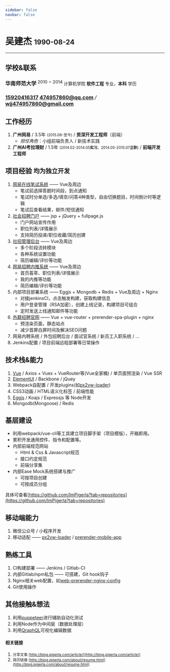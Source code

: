 ```yaml
---
sidebar: false
navbar: false
---
```



# 吴建杰 <small style="font-size: 1.35rem;margin-top:8px" class="text-color-second pull-right">1990-08-24 <icon style="font-size: 1rem" class="text-color-third ml-10" name=man /></small>

---

## 学校&联系

### <icon class="text-color-third mr-10" name=xuexiaoqingkuang />华南师范大学 <sup style="font-weight: normal;">2010 ~ 2014</sup> <small class="pull-right" style="font-weight: normal; margin-top: 5px;">计算机学院 **软件工程** 专业，**本科** 学历</small>

### <icon class="text-color-third mr-10" name=phone /><a class="mr-30" href=tel:15920416317>15920416317</a> <icon class="text-color-third mr-10" name=mail /><a href=mailto:474957860@qq.com>474957860@qq.com</a> <i class="text-color-third" style="font-weight: normal">/</i> <a href=mailto:wjj474957860@gmail.com>wjj474957860@gmail.com</a>

## 工作经历

1. **广州网易** / 3.5年 <small>(2015.08-至今)</small> / **资深开发工程师**（前端）
    - <i class="text-color-second">担任角色</i>：小组前端负责人 / 新技术实践
1. **广州AI考拉理财** / 1.5年 <small>(2014.02-2014.05**实习**，2014.05-2015.07**正职**)</small> / **前端开发工程师**

## 项目经验 <small style="font-size: 1.2rem;margin-top:5px" class="pull-right text-color-third">均为独立开发</small>

1. [网易在线笔试系统](http://hr.game.163.com/exam) —— Vue及周边
    - 笔试前选择答题时间段，到点通知
    - 笔试时分单选/多选/填空/问答4种类型，自由切换题目，时间倒计时等逻辑
    - 笔试后查看结果，邮件/短信通知
1. [社会招聘门户](http://hr.game.163.com) —— jsp + jQuery + fullpage.js
    - 门户网站宣传作用
    - 职位列表/详情展示
    - 支持简历投递/职位收藏/简历创建
1. [社招管理后台](http://rms.game.163.com/hr/) —— Vue及周边
    - 多个阶段流转模块
    - 各种系统设置功能
    - 简历编辑/评价等功能
1. [网易招聘内推系统](http://rms.game.163.com/bole/) —— Vue及周边
    - 首页荟萃、职位列表/详情展示
    - 我的内推等功能
    - 简历编辑/评价等功能
1. 内部项目部署系统 —— Eggjs + Mongodb + Redis + Vue及周边 + Nginx
    - 对接jenkinsCI，点击触发构建，获取构建信息
    - 用户登录管理（RSA加密），创建上线记录，构建项目可组合
    - 定时发送上线通知邮件等功能
1. [外籍招聘官网](http://hr.game.163.com/qa/) —— Vue + vue-router + prerender-spa-plugin + nginx
    - 预渲染页面，静态站点
    - 减少首屏白屏时间及解决SEO问题
1. 网易内聘系统 / 外包招聘后台 / 面试官系统 / 新员工入职系统 / ...
1. Jenkins配置 / 项目前端远程部署等日常操作


## 技术栈&能力

1. [Vue](https://vuejs.org/) / Axios + Vuex + VueRouter等(Vue全家桶) / 单页面预渲染 / Vue SSR
1. [ElementUI](https://element.eleme.io/2.4/#/zh-CN/component/installation) / Backbone / jQuey
1. Webpack自配置 / 开发plugins(如[px2vw-loader](https://github.com/ImPigerla/px2vw-loader))
1. CSS3动画 / HTML语义化标签 / 前端性能
1. [Eggjs](https://eggjs.org/) / Koajs / Expressjs 等 Node开发
1. Mongodb(Mongoose) / Redis

## 基层建设

- 利用webpack/vue-cli等工具建立项目脚手架（项目模版），开箱即用。
- 累积开发通用控件、指令和配置等。
- 内部前端规范网站
    - Html & Css & Javascript规范
    - 接口约定规范
    - 前端分享集
- 内部Ease Mock系统搭建与推广
    - 可按项目创建
    - 可按成员分组

具体可查看[https://github.com/ImPigerla?tab=repositories](https://github.com/ImPigerla?tab=repositories)

## 移动端能力

1. 微信公众号 / 小程序开发
1. 移动适配 —— [px2vw-loader](https://github.com/ImPigerla/px2vw-loader) / [prerender-mobile-app](https://github.com/ImPigerla/prerender-mobile-app)

## 熟练工具

1. CI构建部署 —— Jenkins / Gitlab-CI
1. 内部Gitlab/npm私包 —— 可搭建，Git hook钩子
1. Nginx相关web配置，如[web-prerender-nginx-config](https://github.com/ImPigerla/web-prerender-nginx-config)
1. Git使用操作

## 其他接触&想法

1. 利用[puppeteer](https://github.com/GoogleChrome/puppeteer)进行辅助自动化测试
1. 利用Node作为中间层（数据处理层）
1. 利用[QraphQL](https://graphql.cn/)可视化编辑数据

#### 相关链接

1. <small>分享文章 [http://blog.pigerla.com/article/](http://blog.pigerla.com/article/)</small>
1. <small>简历链接 [http://blog.pigerla.com/about/resume.html](http://blog.pigerla.com/about/resume.html)</small>
